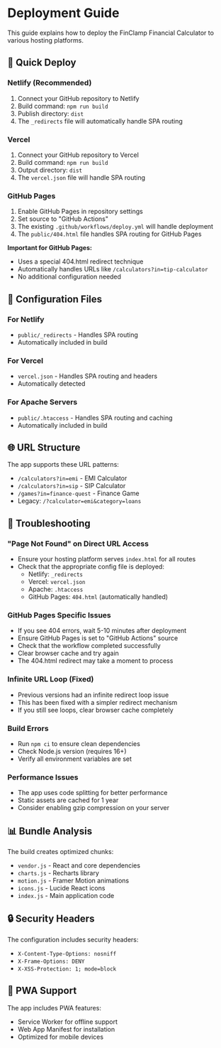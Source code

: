 # Deployment Guide

This guide explains how to deploy the FinClamp Financial Calculator to various hosting platforms.

## 🚀 Quick Deploy

### Netlify (Recommended)

1. Connect your GitHub repository to Netlify
2. Build command: `npm run build`
3. Publish directory: `dist`
4. The `_redirects` file will automatically handle SPA routing

### Vercel

1. Connect your GitHub repository to Vercel
2. Build command: `npm run build`
3. Output directory: `dist`
4. The `vercel.json` file will handle SPA routing

### GitHub Pages

1. Enable GitHub Pages in repository settings
2. Set source to "GitHub Actions"
3. The existing `.github/workflows/deploy.yml` will handle deployment
4. The `public/404.html` file handles SPA routing for GitHub Pages

**Important for GitHub Pages:**

- Uses a special 404.html redirect technique
- Automatically handles URLs like `/calculators?in=tip-calculator`
- No additional configuration needed

## 🔧 Configuration Files

### For Netlify

- `public/_redirects` - Handles SPA routing
- Automatically included in build

### For Vercel

- `vercel.json` - Handles SPA routing and headers
- Automatically detected

### For Apache Servers

- `public/.htaccess` - Handles SPA routing and caching
- Automatically included in build

## 🌐 URL Structure

The app supports these URL patterns:

- `/calculators?in=emi` - EMI Calculator
- `/calculators?in=sip` - SIP Calculator
- `/games?in=finance-quest` - Finance Game
- Legacy: `/?calculator=emi&category=loans`

## 🐛 Troubleshooting

### "Page Not Found" on Direct URL Access

- Ensure your hosting platform serves `index.html` for all routes
- Check that the appropriate config file is deployed:
  - Netlify: `_redirects`
  - Vercel: `vercel.json`
  - Apache: `.htaccess`
  - GitHub Pages: `404.html` (automatically handled)

### GitHub Pages Specific Issues

- If you see 404 errors, wait 5-10 minutes after deployment
- Ensure GitHub Pages is set to "GitHub Actions" source
- Check that the workflow completed successfully
- Clear browser cache and try again
- The 404.html redirect may take a moment to process

### Infinite URL Loop (Fixed)

- Previous versions had an infinite redirect loop issue
- This has been fixed with a simpler redirect mechanism
- If you still see loops, clear browser cache completely

### Build Errors

- Run `npm ci` to ensure clean dependencies
- Check Node.js version (requires 16+)
- Verify all environment variables are set

### Performance Issues

- The app uses code splitting for better performance
- Static assets are cached for 1 year
- Consider enabling gzip compression on your server

## 📊 Bundle Analysis

The build creates optimized chunks:

- `vendor.js` - React and core dependencies
- `charts.js` - Recharts library
- `motion.js` - Framer Motion animations
- `icons.js` - Lucide React icons
- `index.js` - Main application code

## 🔒 Security Headers

The configuration includes security headers:

- `X-Content-Type-Options: nosniff`
- `X-Frame-Options: DENY`
- `X-XSS-Protection: 1; mode=block`

## 📱 PWA Support

The app includes PWA features:

- Service Worker for offline support
- Web App Manifest for installation
- Optimized for mobile devices
